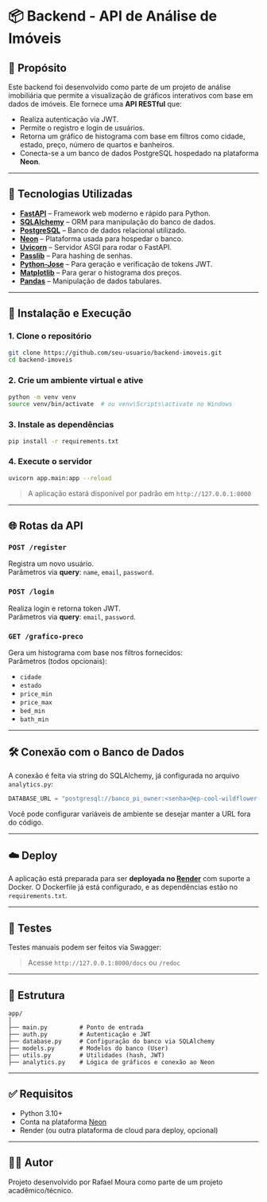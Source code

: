 # 📦 Backend - API de Análise de Imóveis

## 🧠 Propósito

Este backend foi desenvolvido como parte de um projeto de análise imobiliária que permite a visualização de gráficos interativos com base em dados de imóveis. Ele fornece uma **API RESTful** que:
- Realiza autenticação via JWT.
- Permite o registro e login de usuários.
- Retorna um gráfico de histograma com base em filtros como cidade, estado, preço, número de quartos e banheiros.
- Conecta-se a um banco de dados PostgreSQL hospedado na plataforma **Neon**.

---

## 🚀 Tecnologias Utilizadas

- **[FastAPI](https://fastapi.tiangolo.com/)** – Framework web moderno e rápido para Python.
- **[SQLAlchemy](https://www.sqlalchemy.org/)** – ORM para manipulação do banco de dados.
- **[PostgreSQL](https://www.postgresql.org/)** – Banco de dados relacional utilizado.
- **[Neon](https://neon.tech/)** – Plataforma usada para hospedar o banco.
- **[Uvicorn](https://www.uvicorn.org/)** – Servidor ASGI para rodar o FastAPI.
- **[Passlib](https://passlib.readthedocs.io/)** – Para hashing de senhas.
- **[Python-Jose](https://python-jose.readthedocs.io/)** – Para geração e verificação de tokens JWT.
- **[Matplotlib](https://matplotlib.org/)** – Para gerar o histograma dos preços.
- **[Pandas](https://pandas.pydata.org/)** – Manipulação de dados tabulares.

---

## 🔧 Instalação e Execução

### 1. Clone o repositório

```bash
git clone https://github.com/seu-usuario/backend-imoveis.git
cd backend-imoveis
```

### 2. Crie um ambiente virtual e ative

```bash
python -m venv venv
source venv/bin/activate  # ou venv\Scripts\activate no Windows
```

### 3. Instale as dependências

```bash
pip install -r requirements.txt
```

### 4. Execute o servidor

```bash
uvicorn app.main:app --reload
```

> A aplicação estará disponível por padrão em `http://127.0.0.1:8000`

---

## 🌐 Rotas da API

### `POST /register`
Registra um novo usuário.  
Parâmetros via **query**: `name`, `email`, `password`.

### `POST /login`
Realiza login e retorna token JWT.  
Parâmetros via **query**: `email`, `password`.

### `GET /grafico-preco`
Gera um histograma com base nos filtros fornecidos:  
Parâmetros (todos opcionais):
- `cidade`
- `estado`
- `price_min`
- `price_max`
- `bed_min`
- `bath_min`

---

## 🛠️ Conexão com o Banco de Dados

A conexão é feita via string do SQLAlchemy, já configurada no arquivo `analytics.py`:

```python
DATABASE_URL = "postgresql://banco_pi_owner:<senha>@ep-cool-wildflower-<...>.neon.tech/banco_pi?sslmode=require"
```

Você pode configurar variáveis de ambiente se desejar manter a URL fora do código.

---

## ☁️ Deploy

A aplicação está preparada para ser **deployada no [Render](https://render.com/)** com suporte a Docker. O Dockerfile já está configurado, e as dependências estão no `requirements.txt`.

---

## 🧪 Testes

Testes manuais podem ser feitos via Swagger:

> Acesse `http://127.0.0.1:8000/docs` ou `/redoc`

---

## 📁 Estrutura

```
app/
│
├── main.py         # Ponto de entrada
├── auth.py         # Autenticação e JWT
├── database.py     # Configuração do banco via SQLAlchemy
├── models.py       # Modelos do banco (User)
├── utils.py        # Utilidades (hash, JWT)
├── analytics.py    # Lógica de gráficos e conexão ao Neon
```

---

## ✅ Requisitos

- Python 3.10+
- Conta na plataforma [Neon](https://neon.tech/)
- Render (ou outra plataforma de cloud para deploy, opcional)

---

## 👨‍💻 Autor

Projeto desenvolvido por Rafael Moura como parte de um projeto acadêmico/técnico.
